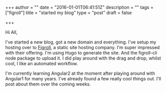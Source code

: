 +++
author = ""
date = "2016-01-01T06:41:51Z"
description = ""
tags = ["figroll"]
title = "started my blog"
type = "post"
draft = false

+++

Hi All,

I've started a new blog, got a new domain and everything. I've setup my hosting over to
[Figroll](http://www.figroll.io), a static site hosting company. I'm super impressed with their offering. I'm using
Hugo to generate the site. And the figroll-cli node package to upload it. I did play around with the drag and drop,
whilst cool, I like an automated workflow.

I'm currently learning Angular2 at the moment after playing around with Angular1 for many years. I've already found
a few really cool things out. I'll post about them over the coming weeks.
